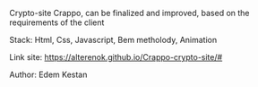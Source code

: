 Crypto-site Crappo, can be finalized and improved, based on the requirements of the client

Stack: Html, Css, Javascript, Bem metholody, Animation

Link site: https://alterenok.github.io/Crappo-crypto-site/#

Author: Edem Kestan
